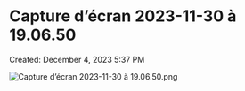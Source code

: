 # Capture d’écran 2023-11-30 à 19.06.50

Created: December 4, 2023 5:37 PM

![Capture d’écran 2023-11-30 à 19.06.50.png](Capture%20d%E2%80%99e%CC%81cran%202023-11-30%20a%CC%80%2019%2006%2050%20c0e932b4398f4300b830b905a0e3f39f/Capture_decran_2023-11-30_a_19.06.50.png)